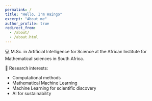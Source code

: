 ```yaml
---
permalink: /
title: "Hello, I'm Haingo"
excerpt: "About me"
author_profile: true
redirect_from: 
  - /about/
  - /about.html
---
```


<!-- 
A data-driven personal website
====== -->

💻 M.Sc. in Artificial Intelligence for Science at the African Institute for Mathematical sciences in South Africa.

🧬 Research interests:
 - Computational methods
 - Mathematical Machine Learning
 - Machine Learning for scientific discovery
 - AI for sustainability

<!-- 

Site-wide configuration
------ -->